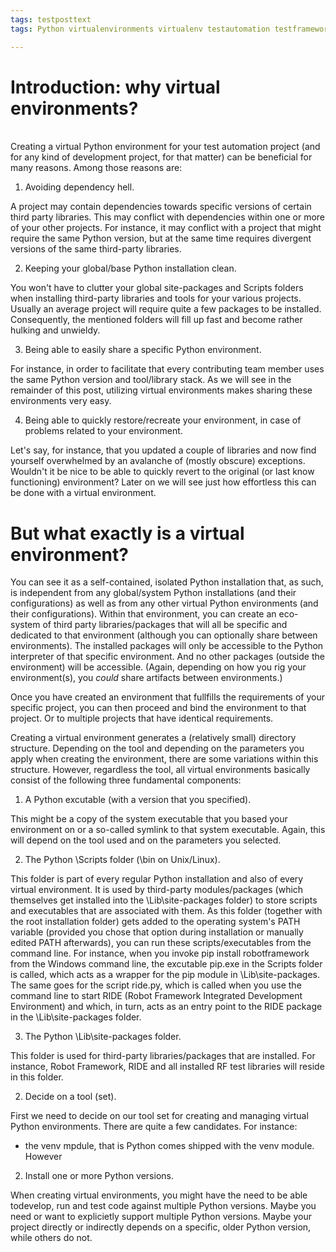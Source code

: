 ```yaml
---
tags: testposttext
tags: Python virtualenvironments virtualenv testautomation testframeworks robotframework

---
```


<h1> Introduction: why virtual environments? </h1>
<br>
Creating a virtual Python environment for your test automation project (and for any kind of development project, for that matter) can be beneficial for many reasons. Among those reasons are:

1. Avoiding dependency hell.

A project may contain dependencies towards specific versions of certain third party libraries. This may conflict with dependencies within one or more of your other projects. For instance, it may conflict with a project that might require the same Python version, but at the same time requires divergent versions of the same third-party libraries.

2. Keeping your global/base Python installation clean.

You won't have to clutter your global site-packages and Scripts folders when installing third-party libraries and tools for your various projects. Usually an average project will require quite a few packages to be installed. Consequently, the mentioned folders will fill up fast and become rather hulking and unwieldy.

3. Being able to easily share a specific Python environment.

For instance, in order to facilitate that every contributing team member uses the same Python version and tool/library stack. As we will see in the remainder of this post, utilizing virtual environments makes sharing these environments very easy.

4. Being able to quickly restore/recreate your environment, in case of problems related to your environment.

Let's say, for instance, that you updated a couple of libraries and now find yourself overwhelmed by an avalanche of (mostly obscure) exceptions. Wouldn't it be nice to be able to quickly revert to the original (or last know functioning) environment? Later on we will see just how effortless this can be done with a virtual environment.

<h1> But what exactly is a virtual environment? </h1>

You can see it as a self-contained, isolated Python installation that, as such, is independent from any global/system Python installations (and their configurations) as well as from any other virtual Python environments (and their configurations). Within that environment, you can create an eco-system of third party libraries/packages that will all be specific and dedicated to that environment (although you can optionally share between environments). The installed packages will only be accessible to the Python interpreter of that specific environment. And no other packages (outside the environment) will be accessible. (Again, depending on how you rig your environment(s), you <i>could</i> share artifacts between environments.)

Once you have created an environment that fullfills the requirements of your specific project, you can then proceed and bind the environment to that project. Or to multiple projects that have identical requirements.

Creating a virtual environment generates a (relatively small) directory structure. Depending on the tool and depending on the parameters you apply when creating the environment, there are some variations within this structure. However, regardless the tool, all virtual environments basically consist of the following three fundamental components:

1. A Python excutable (with a version that you specified).

This might be a copy of the system executable that you based your environment on or a so-called symlink to that system executable. Again, this will depend on the tool used and on the parameters you selected.

2. The Python \Scripts folder (\bin on Unix/Linux).

This folder is part of every regular Python installation and also of every virtual environment. It is used by third-party modules/packages (which themselves get installed into the \Lib\site-packages folder) to store scripts and executables that are associated with them. As this folder (together with the root installation folder) gets added to the operating system's PATH variable (provided you chose that option during installation or manually edited PATH afterwards), you can run these scripts/executables from the command line. For instance, when you invoke pip install robotframework from the Windows command line, the excutable pip.exe in the Scripts folder is called, which acts as a wrapper for the pip module in \Lib\site-packages. The same goes for the script ride.py, which is called when you use the command line to start RIDE (Robot Framework Integrated Development Environment) and which, in turn, acts as an entry point to the RIDE package in the \Lib\site-packages folder.

3. The Python \Lib\site-packages folder.

This folder is used for third-party libraries/packages that are installed. For instance, Robot Framework, RIDE and all installed RF test libraries will reside in this folder.

2) Decide on a tool (set).

First we need to decide on our tool set for creating and managing virtual Python environments. There are quite a few candidates. For instance:

- the venv mpdule, that is Python comes shipped with the venv module. However

2) Install one or more Python versions.

When creating virtual environments, you might have the need to be able todevelop, run and test code against multiple Python versions. Maybe you need or want to explicietly support multiple Python versions. Maybe your project directly or indirectly depends on a specific, older Python version, while others do not.


